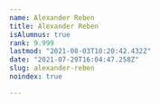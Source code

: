 ```yaml
---
name: Alexander Reben
title: Alexander Reben
isAlumnus: true
rank: 9.999
lastmod: "2021-08-03T10:20:42.432Z"
date: "2021-07-29T16:04:47.258Z"
slug: alexander-reben
noindex: true

---
```

